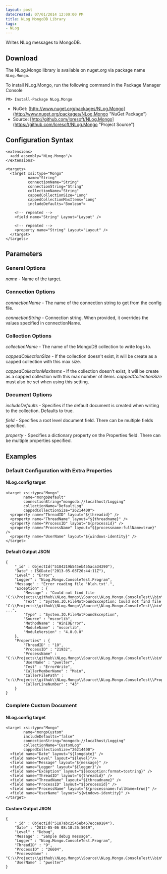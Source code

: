 ```yaml
---
layout: post
dateCreated: 07/01/2014 12:00:00 PM
title: NLog MongoDB Library
tags:
- NLog
---
```


Writes NLog messages to MongoDB.

## Download

The NLog.Mongo library is available on nuget.org via package name `NLog.Mongo`.

To install NLog.Mongo, run the following command in the Package Manager Console

    PM> Install-Package NLog.Mongo

    
* NuGet: [http://www.nuget.org/packages/NLog.Mongo](http://www.nuget.org/packages/NLog.Mongo "NuGet Package")
* Source: [http://github.com/loresoft/NLog.Mongo](https://github.com/loresoft/NLog.Mongo "Project Source")

## Configuration Syntax

    <extensions>
      <add assembly="NLog.Mongo"/>
    </extensions>

    <targets>
      <target xsi:type="Mongo"
              name="String"
              connectionName="String"
              connectionString="String"
              collectionName="String"
              cappedCollectionSize="Long"
              cappedCollectionMaxItems="Long"
              includeDefaults="Boolean">
        
        <!-- repeated --> 
        <field name="String" Layout="Layout" />
        
        <!-- repeated --> 
        <property name="String" Layout="Layout" />
      </target>
    </targets>


## Parameters

### General Options

_name_ - Name of the target.

### Connection Options

_connectionName_ - The name of the connection string to get from the config file. 

_connectionString_ - Connection string. When provided, it overrides the values specified in connectionName. 

### Collection Options
_collectionName_ - The name of the MongoDB collection to write logs to.  

_cappedCollectionSize_ - If the collection doesn't exist, it will be create as a capped collection with this max size.

_cappedCollectionMaxItems_ - If the collection doesn't exist, it will be create as a capped collection with this max number of items.  _cappedCollectionSize_ must also be set when using this setting.

### Document Options

_includeDefaults_ - Specifies if the default document is created when writing to the collection.  Defaults to true.

_field_ - Specifies a root level document field. There can be multiple fields specified.

_property_ - Specifies a dictionary property on the Properties field. There can be multiple properties specified.

## Examples

### Default Configuration with Extra Properties

#### NLog.config target

    <target xsi:type="Mongo"
            name="mongoDefault"
            connectionString="mongodb://localhost/Logging"
            collectionName="DefaultLog"
            cappedCollectionSize="26214400">
      <property name="ThreadID" layout="${threadid}" />
      <property name="ThreadName" layout="${threadname}" />
      <property name="ProcessID" layout="${processid}" />
      <property name="ProcessName" layout="${processname:fullName=true}" />
      <property name="UserName" layout="${windows-identity}" />
    </target>

#### Default Output JSON

    {
        "_id" : ObjectId("5184219b545eb455aca34390"),
        "Date" : ISODate("2013-05-03T20:44:11Z"),
        "Level" : "Error",
        "Logger" : "NLog.Mongo.ConsoleTest.Program",
        "Message" : "Error reading file 'blah.txt'.",
        "Exception" : {
            "Message" : "Could not find file 'C:\\Projects\\github\\NLog.Mongo\\Source\\NLog.Mongo.ConsoleTest\\bin\\Debug\\blah.txt'.",
            "Text" : "System.IO.FileNotFoundException: Could not find file 'C:\\Projects\\github\\NLog.Mongo\\Source\\NLog.Mongo.ConsoleTest\\bin\\Debug\\blah.txt' ...",
            "Type" : "System.IO.FileNotFoundException",
            "Source" : "mscorlib",
            "MethodName" : "WinIOError",
            "ModuleName" : "mscorlib",
            "ModuleVersion" : "4.0.0.0"
        },
        "Properties" : {
            "ThreadID" : "10",
            "ProcessID" : "21932",
            "ProcessName" : "C:\\Projects\\github\\NLog.Mongo\\Source\\NLog.Mongo.ConsoleTest\\bin\\Debug\\NLog.Mongo.ConsoleTest.exe",
            "UserName" : "pwelter",
            "Test" : "ErrorWrite",
            "CallerMemberName" : "Main",
            "CallerFilePath" : "c:\\Projects\\github\\NLog.Mongo\\Source\\NLog.Mongo.ConsoleTest\\Program.cs",
            "CallerLineNumber" : "43"
        }
    }


### Complete Custom Document

#### NLog.config target

    <target xsi:type="Mongo"
            name="mongoCustom"
            includeDefaults="false"
            connectionString="mongodb://localhost/Logging"
            collectionName="CustomLog"
            cappedCollectionSize="26214400">
      <field name="Date" layout="${longdate}" />
      <field name="Level" layout="${level}"/>
      <field name="Message" layout="${message}" />
      <field name="Logger" layout="${logger}"/>
      <field name="Exception" layout="${exception:format=tostring}" />
      <field name="ThreadID" layout="${threadid}" />
      <field name="ThreadName" layout="${threadname}" />
      <field name="ProcessID" layout="${processid}" />
      <field name="ProcessName" layout="${processname:fullName=true}" />
      <field name="UserName" layout="${windows-identity}" />
    </target>

#### Custom Output JSON

    {
        "_id" : ObjectId("5187abc2545eb467ecce9184"),
        "Date" : "2013-05-06 08:10:26.5019",
        "Level" : "Debug",
        "Message" : "Sample debug message",
        "Logger" : "NLog.Mongo.ConsoleTest.Program",
        "ThreadID" : "9",
        "ProcessID" : "26604",
        "ProcessName" : "C:\\Projects\\github\\NLog.Mongo\\Source\\NLog.Mongo.ConsoleTest\\bin\\Debug\\v4.5\\NLog.Mongo.ConsoleTest.exe",
        "UserName" : "pwelter"
    }
